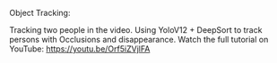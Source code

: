 Object Tracking:

Tracking two people in the video. Using YoloV12 + DeepSort to track persons with Occlusions and disappearance. Watch the full tutorial on YouTube:
https://youtu.be/Orf5iZVjlFA
